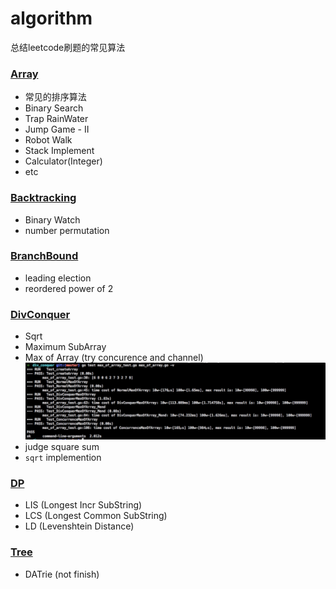 # algorithm

总结leetcode刷题的常见算法

### [Array](https://github.com/yeqown/algorithm-problems/tree/master/array)

* 常见的排序算法
* Binary Search
* Trap RainWater
* Jump Game - II
* Robot Walk
* Stack Implement
* Calculator(Integer)
* etc

### [Backtracking](https://github.com/yeqown/algorithm-problems/tree/master/backtracking)

* Binary Watch
* number permutation

### [BranchBound](https://github.com/yeqown/algorithm-problems/tree/master/branch_conquer)

* leading election
* reordered power of 2

### [DivConquer](https://github.com/yeqown/algorithm-problems/tree/master/div_conquer)

* Sqrt
* Maximum SubArray
* Max of Array (try concurence and channel)
![TestResult.jpg](./resource/maxOfArrayTestResult.jpg)
* judge square sum
* `sqrt` implemention

### [DP](https://github.com/yeqown/algorithm-problems/tree/master/dp)

* LIS (Longest Incr SubString)
* LCS (Longest Common SubString)
* LD (Levenshtein Distance)

### [Tree](https://github.com/yeqown/algorithm-problems/tree/master/tree)

* DATrie (not finish)